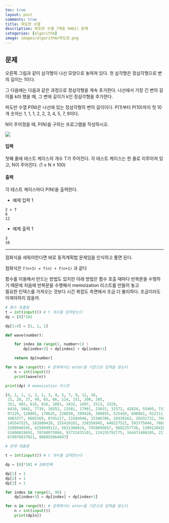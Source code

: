 ```yaml
---
toc: true
layout: post
comments: true
title: 파도반 수열
description: 파도반 수열 (백준 9461) 문제
categories: [algorithm]
image: images/algorithm/파도반.png
---
```

## 문제

오른쪽 그림과 같이 삼각형이 나선 모양으로 놓여져 있다. 첫 삼각형은 정삼각형으로 변의 길이는 1이다. <br>

그 다음에는 다음과 같은 과정으로 정삼각형을 계속 추가한다. 나선에서 가장 긴 변의 길이를 k라 했을 때, 그 변에 길이가 k인 정삼각형을 추가한다.<br>

파도반 수열 P(N)은 나선에 있는 정삼각형의 변의 길이이다. P(1)부터 P(10)까지 첫 10개 숫자는 1, 1, 1, 2, 2, 3, 4, 5, 7, 9이다.<br>

N이 주어졌을 때, P(N)을 구하는 프로그램을 작성하시오.<br>

![]({{site.baseurl}}/images/algorithm/파도반.png)


#### 입력

첫째 줄에 테스트 케이스의 개수 T가 주어진다. 각 테스트 케이스는 한 줄로 이루어져 있고, N이 주어진다. (1 ≤ N ≤ 100)

#### 출력

각 테스트 케이스마다 P(N)을 출력한다.

- 예제 입력 1

```shell
2 > T
6
12
```

- 예제 출력 1

```shell
3
16
```
--------
점화식을 세워야한다면 바로 동적계획법 문제임을 인식하고 풀면 된다.

점화식은 `f(n+3) = f(n) + f(n+1)` 과 같다



함수를 이용해서 만드는 방법도 있지만 아래 방법은 함수 호출 때마다 반복문을 수행하기 때문에 처음에 반복문을 수행해서 memoization 리스트를 만들어 놓고 
<br>
필요한 인덱스를 가져오는 것보다 시간 복잡도 측면에서 조금 더 불리하다. 조금이라도 아껴야하지 않을까.
```python
# 함수 호출용
t = int(input()) # t 개수를 입력받는다
dp = [0]*101

dp[1:4] = [1, 1, 1]

def wave(number):

    for index in range(1, number+1) :
        dp[index+3] = dp[index] + dp[index+1]

    return dp[number]

for n in range(t): # 문제에서는 enter을 기준으로 입력을 받는다
    n = int(input())
    print(wave(n))
```
```python
print(dp) # memoization 리스트 

[0, 1, 1, 1, 2, 2, 3, 4, 5, 7, 9, 12, 16, 
 21, 28, 37, 49, 65, 86, 114, 151, 200, 265, 
 351, 465, 616, 816, 1081, 1432, 1897, 2513, 3329, 
 4410, 5842, 7739, 10252, 13581, 17991, 23833, 31572, 41824, 55405, 73396, 
 97229, 128801, 170625, 226030, 299426, 396655, 525456, 696081, 922111, 1221537, 1618192, 2143648, 2839729, 3761840, 
 4983377, 6601569, 8745217, 11584946, 15346786, 20330163, 26931732, 35676949, 47261895, 62608681, 82938844, 109870576, 
 145547525, 192809420, 255418101, 338356945, 448227521, 593775046, 786584466, 1042002567, 1380359512, 1828587033, 2422362079, 
 3208946545, 4250949112, 5631308624, 7459895657, 9882257736, 13091204281, 17342153393, 22973462017, 30433357674, 40315615410, 
 53406819691, 70748973084, 93722435101, 124155792775, 164471408185, 217878227876, 288627200960, 382349636061, 506505428836, 
 670976837021, 888855064897]

```

```python
# 문제 제출용

t = int(input()) # t 개수를 입력받는다

dp = [0]*101 # 100번째

dp[1] = 1
dp[2] = 1
dp[3] = 1

for index in range(1, 98) :
    dp[index+3] = dp[index] + dp[index+1]

for n in range(t): # 문제에서는 enter을 기준으로 입력을 받는다
    n = int(input())
    print(dp[n])
```

